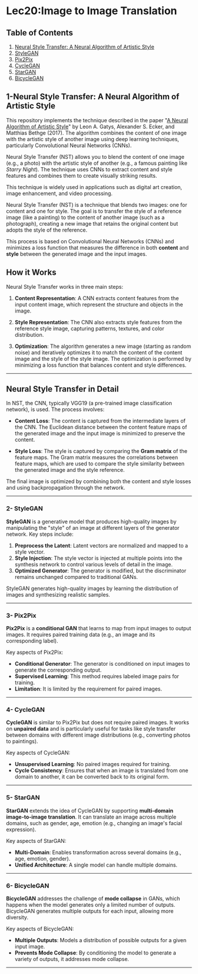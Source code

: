 # Lec20:Image to Image Translation
## Table of Contents

1. [Neural Style Transfer: A Neural Algorithm of Artistic Style](#neural-style-transfer-a-neural-algorithm-of-artistic-style)
2. [StyleGAN](#stylegan)
3. [Pix2Pix](#pix2pix)
4. [CycleGAN](#cyclegan)
5. [StarGAN](#stargan)
6. [BicycleGAN](#bicyclegan)


## 1-Neural Style Transfer: A Neural Algorithm of Artistic Style

This repository implements the technique described in the paper "[A Neural Algorithm of Artistic Style](https://arxiv.org/abs/1705.04058)" by Leon A. Gatys, Alexander S. Ecker, and Matthias Bethge (2017). The algorithm combines the content of one image with the artistic style of another image using deep learning techniques, particularly Convolutional Neural Networks (CNNs). 

Neural Style Transfer (NST) allows you to blend the content of one image (e.g., a photo) with the artistic style of another (e.g., a famous painting like *Starry Night*). The technique uses CNNs to extract content and style features and combines them to create visually striking results.

This technique is widely used in applications such as digital art creation, image enhancement, and video processing.

Neural Style Transfer (NST) is a technique that blends two images: one for content and one for style. The goal is to transfer the style of a reference image (like a painting) to the content of another image (such as a photograph), creating a new image that retains the original content but adopts the style of the reference.

This process is based on Convolutional Neural Networks (CNNs) and minimizes a loss function that measures the difference in both **content** and **style** between the generated image and the input images.

## How it Works

Neural Style Transfer works in three main steps:

1. **Content Representation**: A CNN extracts content features from the input content image, which represent the structure and objects in the image.
   
2. **Style Representation**: The CNN also extracts style features from the reference style image, capturing patterns, textures, and color distribution.

3. **Optimization**: The algorithm generates a new image (starting as random noise) and iteratively optimizes it to match the content of the content image and the style of the style image. The optimization is performed by minimizing a loss function that balances content and style differences.

---

## Neural Style Transfer in Detail

In NST, the CNN, typically VGG19 (a pre-trained image classification network), is used. The process involves:

- **Content Loss**: The content is captured from the intermediate layers of the CNN. The Euclidean distance between the content feature maps of the generated image and the input image is minimized to preserve the content.
  
- **Style Loss**: The style is captured by comparing the **Gram matrix** of the feature maps. The Gram matrix measures the correlations between feature maps, which are used to compare the style similarity between the generated image and the style reference.

The final image is optimized by combining both the content and style losses and using backpropagation through the network.

---


### 2- StyleGAN

**StyleGAN** is a generative model that produces high-quality images by manipulating the "style" of an image at different layers of the generator network. Key steps include:

1. **Preprocess the Latent**: Latent vectors are normalized and mapped to a style vector.
2. **Style Injection**: The style vector is injected at multiple points into the synthesis network to control various levels of detail in the image.
3. **Optimized Generator**: The generator is modified, but the discriminator remains unchanged compared to traditional GANs.

StyleGAN generates high-quality images by learning the distribution of images and synthesizing realistic samples.

---
### 3- Pix2Pix

**Pix2Pix** is a **conditional GAN** that learns to map from input images to output images. It requires paired training data (e.g., an image and its corresponding label). 

Key aspects of Pix2Pix:
- **Conditional Generator**: The generator is conditioned on input images to generate the corresponding output.
- **Supervised Learning**: This method requires labeled image pairs for training.
- **Limitation**: It is limited by the requirement for paired images.

---
### 4- CycleGAN

**CycleGAN** is similar to Pix2Pix but does not require paired images. It works on **unpaired data** and is particularly useful for tasks like style transfer between domains with different image distributions (e.g., converting photos to paintings).

Key aspects of CycleGAN:
- **Unsupervised Learning**: No paired images required for training.
- **Cycle Consistency**: Ensures that when an image is translated from one domain to another, it can be converted back to its original form.

---
### 5- StarGAN

**StarGAN** extends the idea of CycleGAN by supporting **multi-domain image-to-image translation**. It can translate an image across multiple domains, such as gender, age, emotion (e.g., changing an image's facial expression).

Key aspects of StarGAN:
- **Multi-Domain**: Enables transformation across several domains (e.g., age, emotion, gender).
- **Unified Architecture**: A single model can handle multiple domains.

---
### 6- BicycleGAN

**BicycleGAN** addresses the challenge of **mode collapse** in GANs, which happens when the model generates only a limited number of outputs. BicycleGAN generates multiple outputs for each input, allowing more diversity.

Key aspects of BicycleGAN:
- **Multiple Outputs**: Models a distribution of possible outputs for a given input image.
- **Prevents Mode Collapse**: By conditioning the model to generate a variety of outputs, it addresses mode collapse.

---


